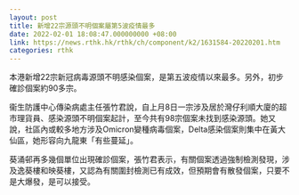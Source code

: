```yaml
---
layout: post
title: 新增22宗源頭不明個案屬第5波疫情最多
date: 2022-02-01 18:08:47.000000000 +08:00
link: https://news.rthk.hk/rthk/ch/component/k2/1631584-20220201.htm
categories: rthk
---
```


本港新增22宗新冠病毒源頭不明感染個案，是第五波疫情以來最多。另外，初步確診個案約90多宗。

衞生防護中心傳染病處主任張竹君說，自上月8日一宗涉及居於灣仔利順大廈的超市理貨員、感染源頭不明個案起計，至今共有98宗個案未找到感染源頭。她又說，社區內或較多地方涉及Omicron變種病毒個案，Delta感染個案則集中在黃大仙區，她形容向九龍東「有些蔓延」。

葵涌邨再多幾個單位出現確診個案，張竹君表示，有關個案透過強制檢測發現，涉及逸葵樓和映葵樓，又認為有關圍封檢測已有成效，但預期會有散發個案，只要不是大爆發，是可以接受。
